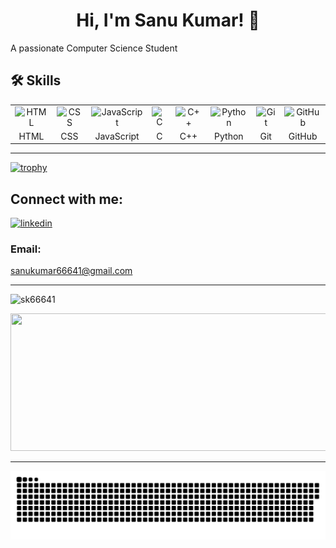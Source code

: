 
<h1 align="center">Hi, I'm Sanu Kumar! 👋</h1>
A passionate Computer Science Student

## 🛠 Skills

 <table>
        <tr align="center">
            <td><img height="50" title="HTML"
                    src="https://user-images.githubusercontent.com/25181517/192158954-f88b5814-d510-4564-b285-dff7d6400dad.png">
            </td>
            <td><img height="50" title="CSS"
                    src="https://user-images.githubusercontent.com/25181517/183898674-75a4a1b1-f960-4ea9-abcb-637170a00a75.png">
            </td>
            <td><img height="45" title="JavaScript"
                    src="https://user-images.githubusercontent.com/25181517/117447155-6a868a00-af3d-11eb-9cfe-245df15c9f3f.png">
            </td>
            <td><img height="50" title="C"
                    src="https://user-images.githubusercontent.com/25181517/192106070-46255bcf-65e6-4c6b-a296-bf8d0d8fb2a7.png">
            </td>
            <td><img height="50" title="C++"
                    src="https://user-images.githubusercontent.com/25181517/192106073-90fffafe-3562-4ff9-a37e-c77a2da0ff58.png">
            </td>
            <td><img height="50" title="Python"
                    src="https://user-images.githubusercontent.com/25181517/183423507-c056a6f9-1ba8-4312-a350-19bcbc5a8697.png">
            </td>
            <td><img height="50" title="Git"
                    src="https://user-images.githubusercontent.com/25181517/192108372-f71d70ac-7ae6-4c0d-8395-51d8870c2ef0.png">
            </td>
            <td><img height="50" title="GitHub"
                    src="https://user-images.githubusercontent.com/25181517/192108374-8da61ba1-99ec-41d7-80b8-fb2f7c0a4948.png">
            </td>
        </tr>
        <tr align="center">
            <td>HTML</td>
            <td>CSS</td>
            <td>JavaScript</td>
            <td>C</td>
            <td>C++</td>
            <td>Python</td>
            <td>Git</td>
            <td>GitHub</td>
        </tr>
    </table>

<!-- <p><img align="left" src="https://github-readme-stats.vercel.app/api/top-langs?username=sk66641&show_icons=true&locale=en&layout=compact" alt="sk66641" /></p> -->

---
[![trophy](https://github-profile-trophy.vercel.app/?username=sk66641&title=Stars,Followers,Commits,Repositories,MultipleLang,PullRequest&theme=onedark)](https://github.com/ryo-ma/github-profile-trophy)

## Connect with me:

[![linkedin](https://img.shields.io/badge/linkedin-0A66C2?style=for-the-badge&logo=linkedin&logoColor=white)](https://www.linkedin.com/in/sanu-kumar-2a9492283/)

### Email:

sanukumar66641@gmail.com

---
<p align="left"> <img src="https://komarev.com/ghpvc/?username=sk66641&label=Profile%20views&color=0e75b6&style=flat" alt="sk66641" /> </p>


<p align="center">
  <img width="800" height="220" src="https://streak-stats.demolab.com?user=sk66641&theme=highcontrast&hide_border=true&border_radius=5&card_width=800">
</p>

---
<p align="center">
 <img width="1000" src="github-snake.svg" alt="snake"/>
</p>
